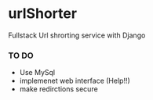 # urlShorter
Fullstack Url shrorting service with Django


### TO DO

* Use MySql
* implemenet web interface (Help!!)
* make redirctions secure
